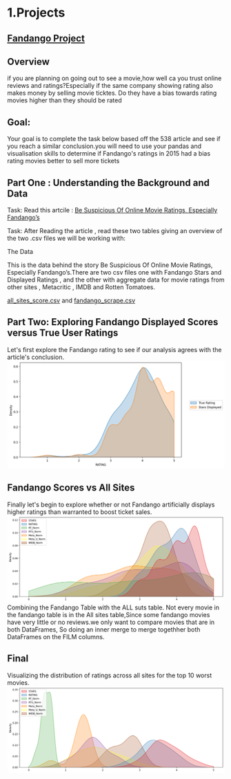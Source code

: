 # 1.Projects

## [Fandango Project](https://github.com/tariz800/Projects/blob/8b011eef8240881949fbdfe6dba8bb265fd61cef/Fandango/fandango-project.ipynb)

## Overview
if you are planning on going out to see a movie,how well ca you trust online reviews and ratings?Especially if the same company showing rating also makes money by selling movie ticktes. Do they have a bias towards rating movies higher than they should be rated

## Goal:
Your goal is to complete the task below based off the 538 article and see if you reach a similar conclusion.you will need to use your pandas and visualisation skills to determine if Fandango's ratings in 2015 had a bias rating movies better to sell more tickets

## Part One : Understanding the Background and Data
Task: Read this artcile : [Be Suspicious Of Online Movie Ratings, Especially Fandango’s](https://fivethirtyeight.com/features/fandango-movies-ratings/)

Task: After Reading the article , read these two tables giving an overview of the two .csv files we will be working with:

The Data

This is the data behind the story Be Suspicious Of Online Movie Ratings, Especially Fandango’s.There are two csv files one with Fandango Stars and Displayed Ratings , and the other with aggregate data for movie ratings from other sites , Metacritic , IMDB and Rotten Tomatoes.

[all_sites_score.csv](https://github.com/tariz800/Projects/blob/df375999301253db366fe3bf6b9bc4c7e689f338/Fandango/all_sites_scores.csv ) and [fandango_scrape.csv](https://github.com/tariz800/Projects/blob/df375999301253db366fe3bf6b9bc4c7e689f338/Fandango/fandango_scrape.csv)

## Part Two: Exploring Fandango Displayed Scores versus True User Ratings
Let's first explore the Fandango rating to see if our analysis agrees with the article's conclusion.
![](https://github.com/tariz800/Projects/blob/973fcc600ede94f67bcd2743f7a40ef695281d1f/images/true_user_vs_fandango.png)

## Fandango Scores vs All Sites
Finally let's begin to explore whether or not Fandango artificially displays higher ratings than warranted to boost ticket sales.
![](https://github.com/tariz800/Projects/blob/main/images/fandango_vs_all.png)
Combining the Fandango Table with the ALL suts table. Not every movie in the fandango table is in the All sites table,Since some fandango movies have very little or no reviews.we only want to compare movies that are in both DataFrames, So doing an inner merge to merge togethher both DataFrames on the FILM columns.

## Final
Visualizing the distribution of ratings across all sites for the top 10 worst movies.
![](https://github.com/tariz800/Projects/blob/main/images/final.png)
